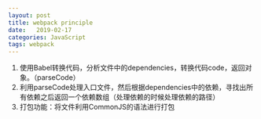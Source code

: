 ```yaml
---
layout: post
title: webpack principle
date:   2019-02-17
categories: JavaScript
tags: webpack
---
```


<!--more-->

1. 使用Babel转换代码，分析文件中的dependencies，转换代码code，返回对象。（parseCode）
2. 利用parseCode处理入口文件，然后根据dependencies中的依赖，寻找出所有依赖之后返回一个依赖数组（处理依赖的时候处理依赖的路径）
3. 打包功能：将文件利用CommonJS的语法进行打包